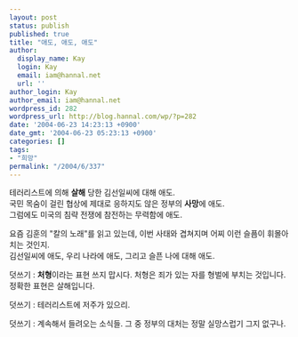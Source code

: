 ```yaml
---
layout: post
status: publish
published: true
title: "애도, 애도, 애도"
author:
  display_name: Kay
  login: Kay
  email: iam@hannal.net
  url: ''
author_login: Kay
author_email: iam@hannal.net
wordpress_id: 282
wordpress_url: http://blog.hannal.com/wp/?p=282
date: '2004-06-23 14:23:13 +0900'
date_gmt: '2004-06-23 05:23:13 +0900'
categories: []
tags:
- "희망"
permalink: "/2004/6/337"
---
```

<p>테러리스트에 의해 <b>살해</b> 당한 김선일씨에 대해 애도.<br />
국민 목숨이 걸린 협상에 제대로 응하지도 않은 정부의 <b>사망</b>에 애도.<br />
그럼에도 미국의 침략 전쟁에 참전하는 무력함에 애도.</p>
<p>요즘 김훈의 "칼의 노래"를 읽고 있는데, 이번 사태와 겹쳐지며 어찌 이런 슬픔이 휘몰아치는 것인지.<br />
김선일씨에 애도, 우리 나라에 애도, 그리고 슬픈 나에 대해 애도.</p>
<p>덧쓰기 : <b>처형</b>이라는 표현 쓰지 맙시다. 처형은 죄가 있는 자를 형벌에 부치는 것입니다. 정확한 표현은 살해입니다.</p>
<p>덧쓰기 : 테러리스트에 저주가 있으리.</p>
<p>덧쓰기 : 계속해서 들려오는 소식들. 그 중 정부의 대처는 정말 실망스럽기 그지 없구나.</p>
